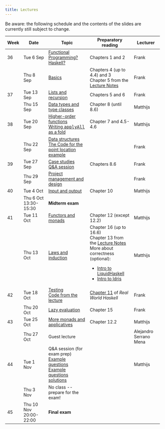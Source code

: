 ```yaml
---
title: Lectures
---
```


Be aware: the following schedule and the contents of the slides are
currently still subject to change.

<table class="table table-striped table-hover" style="font-size: 14px;">
  <thead>
    <tr>
      <th>Week</th>
      <th>Date</th>
      <th>Topic</th>
      <th>Preparatory reading</th>
      <th>Lecturer</th>
    </tr>
  </thead>
  <tbody>
    <tr>
      <td>36</td>
      <td>Tue 6 Sep</td>
      <td><a href="slides/fp-01-intro.pdf">Functional Programming? Haskell?</a></td>
      <td>Chapters 1 and 2</td>
      <td>Frank</td>
    </tr>
    <tr>
      <td></td>
      <td>Thu 8 Sep</td>
      <td><a href="slides/fp-02-basics.pdf">Basics</a>
      </td>
      <td>Chapters 4 (up to 4.4) and 3
        <br>Chapter 5 from the <a
                                 href="http://www.staff.science.uu.nl/~hage0101/FP-elec.pdf">Lecture
          Notes</a></td>
      <td>Frank</td>
    </tr>
    <tr>
      <td>37</td>
      <td>Tue 13 Sep</td>
      <td><a href="slides/fp-03-lists.pdf">Lists and recursion</a>
  </td>
      <td>Chapters 5 and 6</td>
      <td>Frank</td>
    </tr>
    <tr>
      <td></td>
      <td>Thu 15 Sep</td>
      <td><a href="slides/fp-04-data-classes.pdf">Data types and type classes</a>
        <!-- <br><a href="slides/Lecture5.hs">Example code from lecture</a> -->
        </td>
      <td>Chapter 8 (until 8.6)</td>
      <td>Matthijs</td>
    </tr>
    <tr>
      <td>38</td>
      <td>Tue 20 Sep</td>
      <td><a href="slides/fp-05-h-o-functions.pdf">Higher-order functions</a>
        <br><a href="applyAllFold.html">Writing <tt>applyAll</tt> as a fold</a>
        <!-- <br><a href="slides/Lecture4.hs">Example Haskell code from lecture</a> -->
        <!-- <br><a href="slides/Lecture4.py">Example Python code from lecture</a> -->
        </td>
      <td>Chapter 7 and 4.5-4.6</td>
      <td>Matthijs</td>
    </tr>
    <tr>
      <td></td>
      <td>Thu 22 Sep</td>
      <td><a href="slides/fp-06-data-structures-new.pdf">Data
        structures</a><br/>
        <a href="slides/sweep.hs">The Code for the point location example</a>
      </td>
      <td></td>
      <td>Frank</td>
    </tr>
    <tr>
      <td>39</td>
      <td>Tue 27 Sep</td>
      <td><a href="slides/fp-07-case-studies.pdf">Case studies</a>
        <br><a href="slides/fp-qa-midterm.pdf">Q&A session</a>
        <!-- <br/><a href="trees.html">The problem statements for the Tree exercises</a> -->
     </td>
      <td>Chapters 8.6</td>
      <td>Frank</td>
    </tr>
    <tr>
      <td></td>
      <td>Thu 29 Sep</td>
      <td><a href="slides/fp-08-project-design-test.pdf">Project
  management and design</a></td>
      <td></td>
      <td>Frank</td>
    </tr>
    <tr>
      <td>40</td>
      <td>Tue 4 Oct<br /></td>
      <td><a href="slides/fp-09-io.pdf">Input and output</a>
        <!-- <br><a href="slides/Lecture9.hs">Example code from lecture</a> -->
        </td>
      <td>Chapter 10</td>
      <td>Matthijs</td>
    </tr>
    <tr class="warning">
      <td></td>
      <td>Thu 6 Oct 13:30-15:30</td>
      <td><b>Midterm exam</b></td>
      <td></td>
      <td></td>
    </tr>
    <tr>
      <td>41</td>
      <td>Tue 11 Oct</td>
      <td><a href="slides/fp-10-monads-one.pdf">Functors and monads</a>
        <!-- <br><a href="slides/Lecture10.hs">Example code from lecture</a> -->
        </td>
      <td>Chapter 12 (except 12.2)</td>
      <td>Matthijs</td>
    </tr>
    <tr>
      <td></td>
      <td>Thu 13 Oct</td>
      <td><a href="slides/fp-11-laws.pdf">Laws and induction</a>
        <!-- <br><a href="slides/Lecture11.hs">Example proofs from lecture</a> -->
        </td>
      <td>Chapter 16 (up to 16.6)
        <br>Chapter 13 from the <a href="http://www.staff.science.uu.nl/~hage0101/FP-elec.pdf">Lecture Notes</a>
        <br>More about correctness (optional):
        <ul>
          <li><a href="https://www.youtube.com/watch?v=vQrutfPAERQ">Intro to LiquidHaskell</a></li>
          <li><a href="https://www.youtube.com/watch?v=X36ye-1x_HQ">Intro to Idris</a></li>
        </ul></td>
      <td>Matthijs</td>
    </tr>
    <tr>
      <td>42</td>
      <td>Tue 18 Oct</td>
      <td><a href="slides/fp-13-quickcheck.pdf">Testing</a>
         <br><a href="slides/lectureTesting.hs">Code from the lecture</a>
      </td>
      <td><a href="http://book.realworldhaskell.org/read/testing-and-quality-assurance.html">Chapter 11</a> of <i>Real World Haskell</i></td>
      <td>Frank</td>
    </tr>
    <tr>
      <td></td>
      <td>Thu 20 Oct</td>
      <td><a href="slides/fp-12-lazy-eval.pdf">Lazy evaluation</a></td>
      <td>Chapter 15</td>
      <td>Frank</td>
    </tr>
    <tr>
      <td>43</td>
      <td>Tue 25 Oct</td>
      <td><a href="slides/fp-14-monads-two.pdf">More monads and applicatives</a>
        <!-- <br><a href="slides/Lecture14Live.hs">Example code from lecture</a> -->
        </td>
      <td>Chapter 12.2</td>
      <td>Matthijs</td>
    </tr>
    <tr>
      <td></td>
      <td>Thu 27 Oct</td>
      <td>Guest lecture</td>
      <td></td>
      <td>Alejandro Serrano Mena</td>
    </tr>
    <tr>
      <td>44</td>
      <td>Tue 1 Nov<br /></td>
      <td>Q&A session (for exam prep)
        <br><a href="slides/Test.hs">Example questions</a>
        <br><a href="slides/Test-Answers.hs">Example questions solutions</a>
      </td>
      <td></td>
      <td>Matthijs</td>
    </tr>
    <tr>
      <td></td>
      <td>Thu 3 Nov<br /></td>
      <td>No class -- prepare for the exam!
        <!-- <br><a href="slides/Lecture14-exam-prep.hs">Solutions to example questions</a> -->
      </td>
      <td></td>
      <td></td>
    </tr>
    <tr class="warning">
      <td>45</td>
      <td>Thu 10 Nov 20:00-22:00</td>
      <td><b>Final exam</b></td>
      <td></td>
      <td></td>
    </tr>
    <!-- </tr><tr class="warning"> -->
    <!--   <td>01</td> -->
    <!--   <td>Tue 11 Jan 09:00-11:00</td> -->
    <!--   <td><b>Retake exam</b></td> -->
    <!--   <td></td> -->
    <!--   <td></td> -->
    <!-- </tr> -->
  </tbody>
</table>
